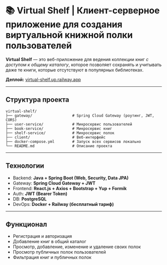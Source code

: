 # 📚 Virtual Shelf | Клиент-серверное приложение для создания виртуальной книжной полки пользователей

**Virtual Shelf** — это веб-приложение для ведения коллекции книг *с доступом к общему каталогу*, которое позволяет сохранять и учитывать даже те книги, которые отсутствуют в популярных библиотеках.

**Деплой:** [virtual-shelf.up.railway.app](https://virtual-shelf.up.railway.app)

---
## Структура проекта

```
virtual-shelf/
├── gateway/                  # Spring Cloud Gateway (роутинг, JWT, CORS)
├── user-service/             # Микросервис пользователей
├── book-service/             # Микросервис книг
├── shelf-service/            # Микросервис полок
├── client/                   # Веб-интерфейс
├── docker-compose.yml        # Запуск всех сервисов локально
└── README.md                 # Описание проекта
```
---
## Технологии

- Backend: **Java + Spring Boot (Web, Security, Data JPA)**  
- Gateway: **Spring Cloud Gateway + JWT**  
- Frontend: **React.js + Axios + Bootstrap + Yup + Formik**
- Auth: **JWT (Bearer Token)**  
- DB: **PostgreSQL**
- DevOps: **Docker + Railway (бесплатный тариф)**
---
## Функционал

- Регистрация и авторизация
- Добавление книг в общий каталог
- Просмотр, добавление, изменение и удаление своих полок
- Просмотр публичных полок пользователей
- Фильтрация книг и публичных полок  
